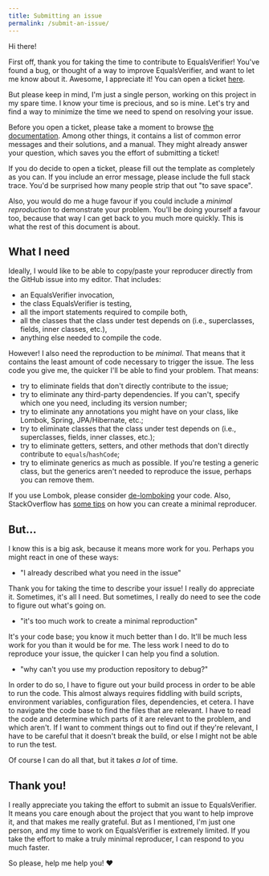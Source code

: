 ```yaml
---
title: Submitting an issue
permalink: /submit-an-issue/
---
```

Hi there!

First off, thank you for taking the time to contribute to EqualsVerifier! You've found a bug, or thought of a way to improve EqualsVerifier, and want to let me know about it. Awesome, I appreciate it! You can open a ticket [here](https://github.com/jqno/equalsverifier/issues/new/choose).

But please keep in mind, I'm just a single person, working on this project in my spare time. I know your time is precious, and so is mine. Let's try and find a way to minimize the time we need to spend on resolving your issue.

Before you open a ticket, please take a moment to browse [the documentation](/equalsverifier). Among other things, it contains a list of common error messages and their solutions, and a manual. They might already answer your question, which saves you the effort of submitting a ticket!

If you do decide to open a ticket, please fill out the template as completely as you can. If you include an error message, please include the full stack trace. You'd be surprised how many people strip that out "to save space".

Also, you would do me a huge favour if you could include a _minimal reproduction_ to demonstrate your problem. You'll be doing yourself a favour too, because that way I can get back to you much more quickly. This is what the rest of this document is about.

## What I need

Ideally, I would like to be able to copy/paste your reproducer directly from the GitHub issue into my editor. That includes:

- an EqualsVerifier invocation,
- the class EqualsVerifier is testing,
- all the import statements required to compile both,
- all the classes that the class under test depends on (i.e., superclasses, fields, inner classes, etc.),
- anything else needed to compile the code.

However! I also need the reproduction to be _minimal_. That means that it contains the least amount of code necessary to trigger the issue. The less code you give me, the quicker I'll be able to find your problem. That means:

- try to eliminate fields that don't directly contribute to the issue;
- try to eliminate any third-party dependencies. If you can't, specify which one you need, including its version number;
- try to eliminate any annotations you might have on your class, like Lombok, Spring, JPA/Hibernate, etc.;
- try to eliminate classes that the class under test depends on (i.e., superclasses, fields, inner classes, etc.);
- try to eliminate getters, setters, and other methods that don't directly contribute to `equals`/`hashCode`;
- try to eliminate generics as much as possible. If you're testing a generic class, but the generics aren't needed to reproduce the issue, perhaps you can remove them.

If you use Lombok, please consider [de-lomboking](https://projectlombok.org/features/delombok) your code. Also, StackOverflow has [some tips](https://stackoverflow.com/help/minimal-reproducible-example) on how you can create a minimal reproducer.

## But…

I know this is a big ask, because it means more work for you. Perhaps you might react in one of these ways:

- "I already described what you need in the issue"

Thank you for taking the time to describe your issue! I really do appreciate it. Sometimes, it's all I need. But sometimes, I really do need to see the code to figure out what's going on.

- "it's too much work to create a minimal reproduction"

It's your code base; you know it much better than I do. It'll be much less work for you than it would be for me. The less work I need to do to reproduce your issue, the quicker I can help you find a solution.

- "why can't you use my production repository to debug?"

In order to do so, I have to figure out your build process in order to be able to run the code. This almost always requires fiddling with build scripts, environment variables, configuration files, dependencies, et cetera. I have to navigate the code base to find the files that are relevant. I have to read the code and determine which parts of it are relevant to the problem, and which aren't. If I want to comment things out to find out if they're relevant, I have to be careful that it doesn't break the build, or else I might not be able to run the test.

Of course I can do all that, but it takes _a lot_ of time.

## Thank you!

I really appreciate you taking the effort to submit an issue to EqualsVerifier. It means you care enough about the project that you want to help improve it, and that makes me really grateful. But as I mentioned, I'm just one person, and my time to work on EqualsVerifier is extremely limited. If you take the effort to make a truly minimal reproducer, I can respond to you much faster.

So please, help me help you! ❤️
